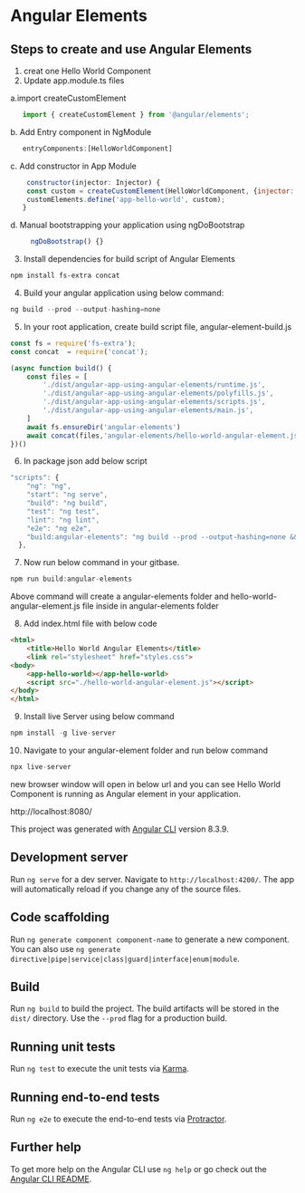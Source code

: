 # Angular Elements

## Steps to create and use Angular Elements
1. creat one Hello World Component
2. Update app.module.ts files 

  a.import createCustomElement
```js
   import { createCustomElement } from '@angular/elements';
```
  b. Add Entry component in NgModule
```js
   entryComponents:[HelloWorldComponent]
```
  c. Add constructor in App Module
```js
    constructor(injector: Injector) {
    const custom = createCustomElement(HelloWorldComponent, {injector: injector});
    customElements.define('app-hello-world', custom);
   }
```
  d. Manual bootstrapping your application using ngDoBootstrap
```js
     ngDoBootstrap() {}
```
3. Install dependencies for build script of Angular Elements

```bash
npm install fs-extra concat

```
4. Build your angular application using below command:

```js
ng build --prod --output-hashing=none

```
5. In your root application, create build script file, angular-element-build.js

```js
const fs = require('fs-extra');
const concat  = require('concat');

(async function build() {
    const files = [
        './dist/angular-app-using-angular-elements/runtime.js',
        './dist/angular-app-using-angular-elements/polyfills.js',
        './dist/angular-app-using-angular-elements/scripts.js',
        './dist/angular-app-using-angular-elements/main.js',
    ]
    await fs.ensureDir('angular-elements')
    await concat(files,'angular-elements/hello-world-angular-element.js')
})()
```

6. In package json add below script

```js
"scripts": {
    "ng": "ng",
    "start": "ng serve",
    "build": "ng build",
    "test": "ng test",
    "lint": "ng lint",
    "e2e": "ng e2e",
    "build:angular-elements": "ng build --prod --output-hashing=none && node angular-elements-build.js"
  },

```
7. Now run below command in your gitbase.

```js
npm run build:angular-elements
```
Above command will create a angular-elements folder and hello-world-angular-element.js file inside in angular-elements folder

8. Add index.html file with below code
```html
<html>
    <title>Hello World Angular Elements</title>
    <link rel="stylesheet" href="styles.css">
<body>
    <app-hello-world></app-hello-world>
    <script src="./hello-world-angular-element.js"></script>
</body>
</html>
```
9. Install live Server using below command

```js
npm install -g live-server

```
10. Navigate to your angular-element folder and run below command
```js
npx live-server
```
new browser window will open in below url and you can see Hello World Component is running as Angular element in your application.

http://localhost:8080/



This project was generated with [Angular CLI](https://github.com/angular/angular-cli) version 8.3.9.

## Development server

Run `ng serve` for a dev server. Navigate to `http://localhost:4200/`. The app will automatically reload if you change any of the source files.

## Code scaffolding

Run `ng generate component component-name` to generate a new component. You can also use `ng generate directive|pipe|service|class|guard|interface|enum|module`.

## Build

Run `ng build` to build the project. The build artifacts will be stored in the `dist/` directory. Use the `--prod` flag for a production build.

## Running unit tests

Run `ng test` to execute the unit tests via [Karma](https://karma-runner.github.io).

## Running end-to-end tests

Run `ng e2e` to execute the end-to-end tests via [Protractor](http://www.protractortest.org/).

## Further help

To get more help on the Angular CLI use `ng help` or go check out the [Angular CLI README](https://github.com/angular/angular-cli/blob/master/README.md).
